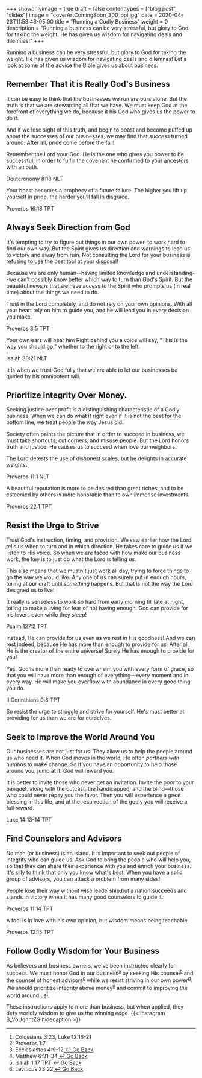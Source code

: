 +++
showonlyimage = true
draft = false
contenttypes = ["blog post", "slides"]
image = "coverArtComingSoon_300_ppi.jpg"
date = 2020-04-23T11:58:43-05:00
title = "Running a Godly Business"
weight = 0
description = "Running a business can be very stressful, but glory to God for taking the weight. He has given us wisdom for navigating deals and dilemnas!"
+++

Running a business can be very stressful, but glory to God for taking the weight. He has given us wisdom for navigating deals and dilemnas! Let's look at some of the advice the Bible gives us about business.

## Remember That it is Really God's Business

It can be easy to think that the businesses we run are ours alone. But the truth is that we are stewarding all that we have. We must keep God at the forefront of everything we do, because it his God who gives us the power to do it. 

And if we lose sight of this truth, and begin to boast and become puffed up about the successes of our businesses, we may find that success turned around. After all, pride come before the fall!

<div class='bible-text'>Remember the Lord your God. He is the one who gives you power to be successful, in order to fulfill the covenant he confirmed to your ancestors with an oath. 
<p class='bible-reference'>Deuteronomy 8:18 NLT</p>
</div>

<div class='bible-text'>Your boast becomes a prophecy of a future failure. The higher you lift up yourself in pride, the harder you’ll fall in disgrace.
<p class='bible-reference'>Proverbs 16:18 TPT</p>
</div>

## Always Seek Direction from God

It's tempting to try to figure out things in our own power, to work hard to find our own way. But the Spirit gives us direction and warnings to lead us to victory and away from ruin. Not consulting the Lord for your business is refusing to use the best tool at your disposal!

Because we are only human--having limited knowledge and understanding--we can't possibly know better which way to turn than God's Spirit. But the beautiful news is that we have access to the Spirit who prompts us (in real time) about the things we need to do.

<div class='bible-text'>Trust in the Lord completely,
and do not rely on your own opinions. With all your heart rely on him to guide you,
and he will lead you in every decision you make.
<p class='bible-reference'>Proverbs 3:5 TPT</p>
</div>

<div class='bible-text'>Your own ears will hear him Right behind you a voice will say, “This is the way you should go,” whether to the right or to the left.
<p class='bible-reference'>Isaiah 30:21 NLT</p>
</div>

It is when we trust God fully that we are able to let our businesses be guided by his omnipotent will.

## Prioritize Integrity Over Money.

Seeking justice over profit is a distinguishing characteristic of a Godly business. When we can do what it right even if it is not the best for the bottom line, we treat people the way Jesus did. 

Society often paints the picture that in order to succeed in business, we must take shortcuts, cut corners, and misuse people. But the Lord honors truth and justice. He causes us to succeed when love our neighbors.

<div class='bible-text'>The Lord detests the use of dishonest scales, but he delights in accurate weights.
<p class='bible-reference'>Proverbs 11:1 NLT</p>
</div>

<div class='bible-text'>A beautiful reputation is more to be desired than great riches, and to be esteemed by others is more honorable than to own immense investments.
<p class='bible-reference'>Proverbs 22:1 TPT</p>
</div>

## Resist the Urge to Strive

Trust God's instruction, timing, and provision. We saw earlier how the Lord tells us when to turn and in which direction. He takes care to guide us if we listen to His voice. So when we are faced with how make our business work, the key is to just do what the Lord is telling us. 

This also means that we mustn't just work all day, trying to force things to go the way we would like. Any one of us can surely put in enough hours, toiling at our craft until _something_ happens. But that is not the way the Lord designed us to live!

<div class='bible-text'>It really is senseless to work so hard from early morning till late at night, toiling to make a living for fear of not having enough. God can provide for his lovers even while they sleep!
<p class='bible-reference'>Psalm 127:2 TPT</p>
</div>

Instead, He can provide for us even as we rest in His goodness! And we can rest indeed, because He has more than enough to provide for us. After all, He is the creator of the entire universe! Surely He has enough to provide for you!

<div class='bible-text'>Yes, God is more than ready to overwhelm you with every form of grace, so that you will have more than enough of everything—every moment and in every way. He will make you overflow with abundance in every good thing you do.
<p class='bible-reference'>II Corinthians 9:8 TPT</p>
</div>

So resist the urge to struggle and strive for yourself. He's must better at providing for us than we are for ourselves.

## Seek to Improve the World Around You

Our businesses are not just for us. They allow us to help the people around us who need it. When God moves in the world, He often _partners with_ humans to make change. So if you have an opportunity to help those around you, jump at it! God will reward you.

<div class='bible-text'>It is better to invite those who never get an invitation. Invite the poor to your banquet, along with the outcast, the handicapped, and the blind—those who could never repay you the favor. Then you will experience a great blessing in this life, and at the resurrection of the godly you will receive a full reward. 
<p class='bible-reference'>Luke 14:13-14 TPT </p>
</div>

## Find Counselors and Advisors

No man (or business) is an island. It is important to seek out people of integrity who can guide us. Ask God to bring the people who will help you, so that they can share their experience with you and enrich your business. It's silly to think that only you know what's best. When you have a solid group of advisors, you can attack a problem from many sides!

<div class='bible-text'>People lose their way without wise leadership,but a nation succeeds and stands in victory when it has many good counselors to guide it.
<p class='bible-reference'>Proverbs 11:14 TPT</p>
</div>

<div class='bible-text'>A fool is in love with his own opinion, but wisdom means being teachable.
<p class='bible-reference'>Proverbs 12:15 TPT</p>
</div>

## Follow Godly Wisdom for Your Business

As believers and business owners, we've been instructed clearly for success. We must honor God in our business<sup><a class='footnote-reference' id='footnote-a-reference' href='#footnote-a'>a</a></sup>
by seeking His counsel<sup><a class='footnote-reference' id='footnote-b-reference' href='#footnote-b'>b</a></sup>
and the counsel of honest advisors<sup><a class='footnote-reference' id='footnote-c-reference' href='#footnote-c'>c</a></sup>
 while we resist striving in our own power<sup><a class='footnote-reference' id='footnote-d-reference' href='#footnote-d'>d</a></sup>. We should prioritize integrity above money<sup><a class='footnote-reference' id='footnote-e-reference' href='#footnote-e'>e</a></sup> and commit to improving the world around us<sup><a class='footnote-reference' id='footnote-f-reference' href='#footnote-f'>f</a></sup>. 

These instructions apply to more than business, but when applied, they defy worldly wisdom to give us the winning edge.
{{< instagram B_VoUqhntZG hidecaption >}}
<hr />
<ol class='footnotes' id='footnotes'>
  <li class='footnote' id='footnote-a'>Colossians 3:23, Luke 12:16-21 
  <li class='footnote' id='footnote-b'>Proverbs 1:7 
  <li class='footnote' id='footnote-c'>Ecclesiastes 4:9-12<a class='go-back-link' href='#footnote-a-reference'>&nbsp;&#8617;&nbsp;Go Back</a></li>
   <li class='footnote' id='footnote-d'>Matthew 6:31-34<a class='go-back-link' href='#footnote-a-reference'>&nbsp;&#8617;&nbsp;Go Back</a></li>
    <li class='footnote' id='footnote-e'>Isaiah 1:17 TPT<a class='go-back-link' href='#footnote-a-reference'>&nbsp;&#8617;&nbsp;Go Back</a></li>
     <li class='footnote' id='footnote-f'>Leviticus 23:22<a class='go-back-link' href='#footnote-a-reference'>&nbsp;&#8617;&nbsp;Go Back</a></li>
</ol>